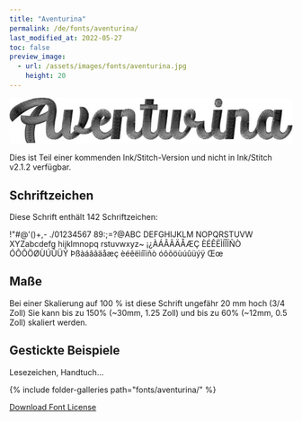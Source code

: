 ```yaml
---
title: "Aventurina"
permalink: /de/fonts/aventurina/
last_modified_at: 2022-05-27
toc: false
preview_image:
  - url: /assets/images/fonts/aventurina.jpg
    height: 20
---
```

![Aventurina](/assets/images/fonts/aventurina.jpg)

Dies ist Teil einer kommenden Ink/Stitch-Version und nicht in Ink/Stitch v2.1.2 verfügbar.

## Schriftzeichen

Diese Schrift enthält 142 Schriftzeichen:

!"#@'()+,- ./01234567 89:;=?@ABC DEFGHIJKLM NOPQRSTUVW XYZabcdefg hijklmnopq rstuvwxyz~ ¡¿ÀÁÂÃÄÅÆÇ ÈÉÊËÌÍÎÏÑÒ ÓÔÕÖØÙÚÛÜÝ Þßàáâãäåæç èéêëìíîïñò óôõöùúûüýÿ Œœ

## Maße

Bei einer Skalierung auf 100 % ist diese Schrift ungefähr 20 mm hoch (3/4 Zoll)
Sie kann bis zu 150% (~30mm, 1.25 Zoll) und bis zu 60% (~12mm, 0.5 Zoll) skaliert werden.

## Gestickte Beispiele

Lesezeichen, Handtuch...

{% include folder-galleries path="fonts/aventurina/" %}

[Download Font License](https://github.com/inkstitch/inkstitch/tree/main/fonts/aventurina/LICENSE)
